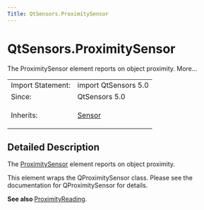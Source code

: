 ```yaml
---
Title: QtSensors.ProximitySensor
---
```


# QtSensors.ProximitySensor

<span class="subtitle"></span>
<!-- $$$ProximitySensor-brief -->
<p>The ProximitySensor element reports on object proximity. More...</p>
<!-- @@@ProximitySensor -->
<table class="alignedsummary">
<tr><td class="memItemLeft rightAlign topAlign"> Import Statement:</td><td class="memItemRight bottomAlign"> import QtSensors 5.0</td></tr><tr><td class="memItemLeft rightAlign topAlign"> Since:</td><td class="memItemRight bottomAlign">  QtSensors 5.0</td></tr><tr><td class="memItemLeft rightAlign topAlign"> Inherits:</td><td class="memItemRight bottomAlign"> <p><a href="QtSensors.Sensor.md">Sensor</a></p>
</td></tr></table><ul>
</ul>
<!-- $$$ProximitySensor-description -->
<h2 id="details">Detailed Description</h2>
</p>
<p>The <a href="index.html">ProximitySensor</a> element reports on object proximity.</p>
<p>This element wraps the QProximitySensor class. Please see the documentation for QProximitySensor for details.</p>
<p><b>See also </b><a href="QtSensors.ProximityReading.md">ProximityReading</a>.</p>
<!-- @@@ProximitySensor -->
